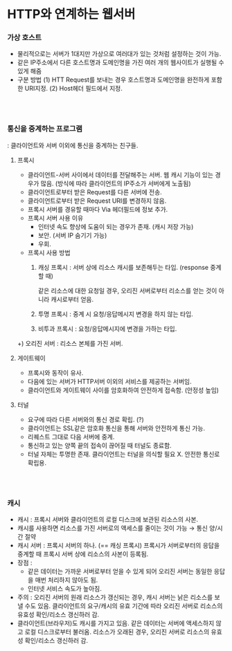 # HTTP와 연계하는 웹서버

### 가상 호스트

- 물리적으로는 서버가 1대지만 가상으로 여러대가 있는 것처럼 설정하는 것이 가능.
- 같은 IP주소에서 다른 호스트명과 도메인명을 가진 여러 개의 웹사이트가 실행될 수 있게 해줌
- 구분 방법
  (1) HTT Request를 보내는 경우 호스트명과 도메인명을 완전하게 포함한 URI지정.
  (2) Host헤더 필드에서 지정.

<br>
<br>

### 통신을 중계하는 프로그램

: 클라이언트와 서버 이외에 통신을 중계하는 친구들.

1. 프록시

   - 클라이언트-서버 사이에서 데이터를 전달해주는 서버. 웹 캐시 기능이 있는 경우가 많음.
     (방식에 따라 클라이언트의 IP주소가 서버에게 노출됨)
   - 클라이언트로부터 받은 Request를 다른 서버에 전송.
   - 클라이언트로부터 받은 Request URI를 변경하지 않음.
   - 프록시 서버를 경유할 때마다 Via 헤더필드에 정보 추가.
   - 프록시 서버 사용 이유
     - 인터넷 속도 향상에 도움이 되는 경우가 존재. (캐시 저장 가능)
     - 보안. (서버 IP 숨기기 가능)
     - 우회.
   - 프록시 사용 방법
     1. 캐싱 프록시 : 서버 상에 리소스 캐시를 보존해두는 타입. (response 중계할 때)

        같은 리소스에 대한 요청일 경우, 오리진 서버로부터 리소스를 얻는 것이 아니라 캐시로부터 얻음.

     2. 투명 프록시 : 중계 시 요청/응답메시지 변경을 하지 않는 타입.
     3. 비투과 프록시 : 요청/응답메시지에 변경을 가하는 타입.

   +) 오리진 서버 : 리소스 본체를 가진 서버.

1. 게이트웨이

   - 프록시와 동작이 유사.
   - 다음에 있는 서버가 HTTP서버 이외의 서비스를 제공하는 서버임.
   - 클라이언트와 게이트웨이 사이를 암호화하여 안전하게 접속함. (안정성 높임)

1. 터널
   - 요구에 따라 다른 서버와의 통신 경로 확립. (?)
   - 클라이언트는 SSL같은 암호화 통신을 통해 서버와 안전하게 통신 가능.
   - 리퀘스트 그대로 다음 서버에 중계.
   - 통신하고 있는 양쪽 끝의 접속이 끊어질 때 터널도 종료함.
   - 터널 자체는 투명한 존재. 클라이언트는 터널을 의식할 필요 X.
     안전한 통신로 확립용.

<br>
<br>

### 캐시

- 캐시 : 프록시 서버와 클라이언트의 로컬 디스크에 보관된 리소스의 사본.
- 캐시를 사용하면 리소스를 가진 서버로의 액세스를 줄이는 것이 가능 → 통신 양/시간 절약
- 캐시 서버 : 프록시 서버의 하나. (== 캐싱 프록시)
  프록시가 서버로부터의 응답을 중계할 때 프록시 서버 상에 리소스의 사본이 등록됨.
- 장점 :
  - 같은 데이터는 가까운 서버로부터 얻을 수 있게 되어 오리진 서버는 동일한 응답을 매번 처리하지 않아도 됨.
  - 인터넷 서비스 속도가 높아짐.
- 주의 : 오리진 서버의 원래 리소스가 갱신되는 경우, 캐시 서버는 낡은 리소스를 보낼 수도 있음.
  클라이언트의 요구/캐시의 유효 기간에 따라 오리진 서버로 리소스의 유효성 확인/리소스 갱신하러 감.
- 클라이언트(브라우저)도 캐시를 가지고 있음.
  같은 데이터는 서버에 액세스하지 않고 로컬 디스크로부터 불러옴.
  리소스가 오래된 경우, 오리진 서버로 리소스의 유효성 확인/리소스 갱신하러 감.
